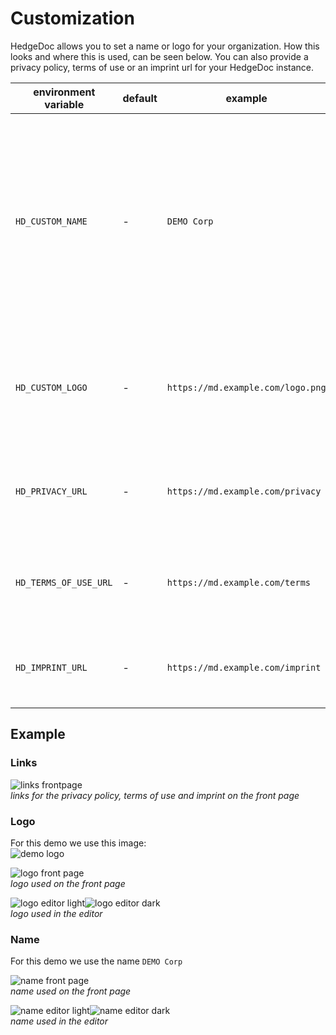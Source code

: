 # Customization

HedgeDoc allows you to set a name or logo for your organization. How this looks and where this is used, can be seen below. You can also provide a privacy policy, terms of use or an imprint url for your HedgeDoc instance.

| environment variable  | default | example                           | description                                                                                                                                                                |
|-----------------------|---------|-----------------------------------|----------------------------------------------------------------------------------------------------------------------------------------------------------------------------|
| `HD_CUSTOM_NAME`      | -       | `DEMO Corp`                       | The text will be shown in the top right corner in the editor and on the intro page. If you also configure a custom logo, this will be used as the alt text of the logo.    |
| `HD_CUSTOM_LOGO`      | -       | `https://md.example.com/logo.png` | The logo will be shown in the top right corner in the editor and on the intro page.                                                                                        |
| `HD_PRIVACY_URL`      | -       | `https://md.example.com/privacy`  | The URL that should be linked as the privacy notice in the footer.                                                                                                         |
| `HD_TERMS_OF_USE_URL` | -       | `https://md.example.com/terms`    | The URL that should be linked as the terms of user in the footer.                                                                                                          |
| `HD_IMPRINT_URL`      | -       | `https://md.example.com/imprint`  | The URL that should be linked as the imprint in the footer.                                                                                                                |

## Example

### Links

![links frontpage](/images/customization/links.png)  
*links for the privacy policy, terms of use and imprint on the front page*

### Logo

For this demo we use this image:  
![demo logo](/images/customization/demo_logo.png)

![logo front page](/images/customization/logo/frontpage.png)  
*logo used on the front page*

![logo editor light](/images/customization/logo/editor_light.png)![logo editor dark](/images/customization/logo/editor_dark.png)  
*logo used in the editor*

### Name

For this demo we use the name `DEMO Corp`

![name front page](/images/customization/name/frontpage.png)    
*name used on the front page*

![name editor light](/images/customization/name/editor_light.png)![name editor dark](/images/customization/name/editor_dark.png)  
*name used in the editor*

